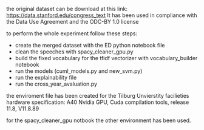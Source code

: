 the original dataset can be download at this link: https://data.stanford.edu/congress_text
It has been used in compliance with the Data Use Agreement and the ODC-BY 1.0 license

to perform the whole experiment follow these steps:
- create the merged dataset with the ED python notebook file
- clean the speeches with spacy_cleaner_gpu.py
- build the fixed vocabulary for the tfidf vectorizer with vocabulary_builder notebook
- run the models (cuml_models.py and new_svm.py)
- run the explainability file
- run the cross_year_avaluation.py

the enviroment file has been created for the Tilburg Unvierstity facilieties 
hardware specification: A40 Nvidia GPU, Cuda compilation tools, release 11.8, V11.8.89

for the spacy_cleaner_gpu notbook the other environment has been used.




